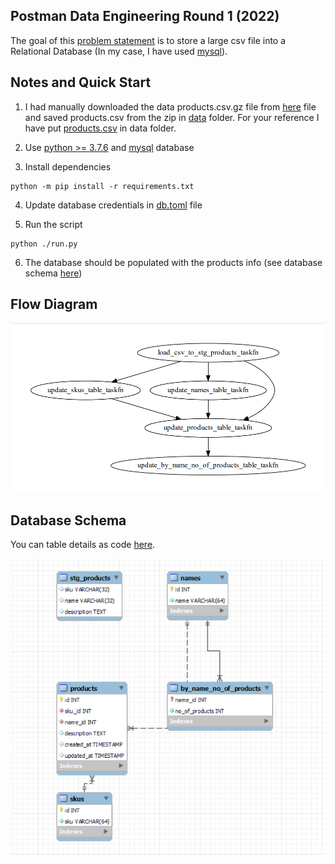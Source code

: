 ## Postman Data Engineering Round 1 (2022)
The goal of this [problem statement](https://drive.google.com/drive/folders/1X3qomdbjWU1oOTbBvxchTzjLMAwYBWFT) is to store a large csv file into a Relational Database (In my case, I have used [mysql](https://www.mysql.com/products/workbench/)).

## Notes and Quick Start
1. I had manually downloaded the data products.csv.gz file from [here](https://drive.google.com/drive/folders/1X3qomdbjWU1oOTbBvxchTzjLMAwYBWFT) file and saved products.csv from the zip in [data](./data) folder. For your reference I have put [products.csv](./data/products.csv) in data folder.

2. Use [python >= 3.7.6](https://www.python.org/downloads/release/python-376/) and [mysql](https://www.mysql.com/products/workbench/) database

3. Install dependencies
```console
python -m pip install -r requirements.txt
```

4. Update database credentials in [db.toml](./db.toml) file

5. Run the script
```console
python ./run.py
```

6. The database should be populated with the products info (see database schema [here](#database-schema))

## Flow Diagram
![](./flow_diagram.png)

## Database Schema
You can table details as code [here](./db/tables.py).

![](./db_schema.png)